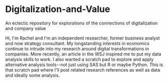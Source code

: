 # Digitalization-and-Value
An eclectic repository for explorations of the connections of digitalization and company value

Hi, I'm Rachel and I'm an independent researcher, former business analyst and now strategy consultant.
My longstanding interests in economics continue to intrude into my research around digital transformations in companies.
More recently, an article in the WSJ inspired me to put my data analysis skills to work. I also wanted a scratch pad to explore and apply alternative analysis tools--not just using SAS but R or maybe Python. 
This is that scratch pad where I'll post related research references as well as data and ideally some analysis.  
